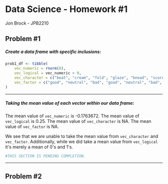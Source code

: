 Data Science - Homework \#1
================
Jon Brock - JPB2210

Problem \#1
-----------

##### *Create a data frame with specific inclusions:*

``` r
prob1_df <- tibble(
    vec_numeric = rnorm(8),
    vec_logical = vec_numeric > 0,
    vec_character = c("beat", "cream", "fold", "glaze", "knead", "score", "whip", "whisk"),
    vec_factor = c("good", "neutral", "bad", "good", "neutral", "bad", "good", "bad")
)
```

------------------------------------------------------------------------

##### *Taking the mean value of each vector within our data frame:*

The mean value of `vec_numeric` is -0.1763672.
The mean value of `vec_logical` is 0.25.
The mean value of `vec_character` is NA.
The mean value of `vec_factor` is NA.

We see that we are unable to take the mean value from `vec_character` and `vec_factor`. Additionally, while we did take a mean value from `vec_logical` it's merely a mean of 0's and 1's.

``` r
#THIS SECTION IS PENDING COMPLETION.
```

------------------------------------------------------------------------

Problem \#2
-----------

#####
